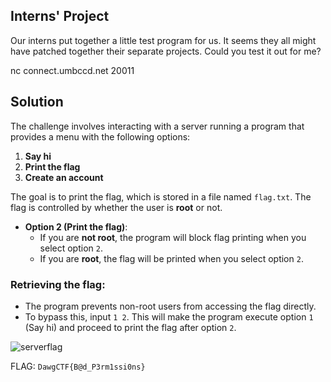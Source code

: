 ## Interns' Project

Our interns put together a little test program for us. It seems they all might have patched together their separate projects. Could you test it out for me?

nc connect.umbccd.net 20011

## Solution

The challenge involves interacting with a server running a program that provides a menu with the following options:

1. **Say hi**
2. **Print the flag**
3. **Create an account**

The goal is to print the flag, which is stored in a file named `flag.txt`. The flag is controlled by whether the user is **root** or not.

- **Option 2 (Print the flag)**:
  - If you are **not root**, the program will block flag printing when you select option `2`.
  - If you are **root**, the flag will be printed when you select option `2`.

### **Retrieving the flag**:

   - The program prevents non-root users from accessing the flag directly.
   - To bypass this, input `1 2`. This will make the program execute option `1` (Say hi) and proceed to print the flag after option `2`.

![serverflag](https://github.com/aqxq/CTF-Writeups/blob/main/DawgCTF/Misc/Interns%27%20Project/serverflag.png)

FLAG: `DawgCTF{B@d_P3rm1ssi0ns}`
